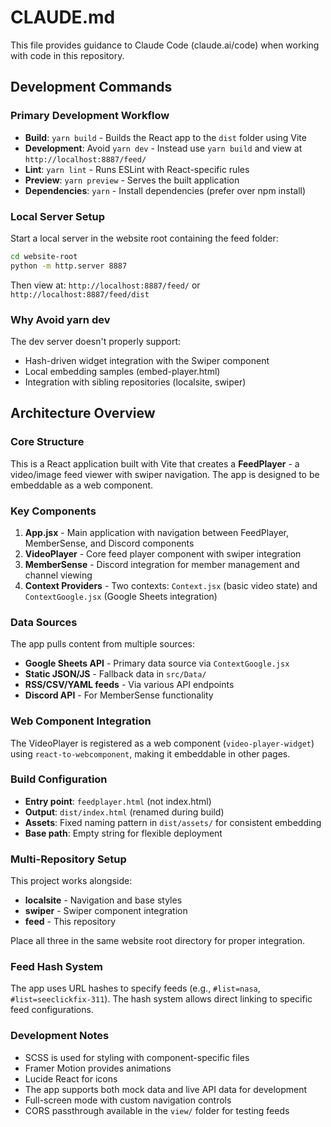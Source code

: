 # CLAUDE.md

This file provides guidance to Claude Code (claude.ai/code) when working with code in this repository.

## Development Commands

### Primary Development Workflow
- **Build**: `yarn build` - Builds the React app to the `dist` folder using Vite
- **Development**: Avoid `yarn dev` - Instead use `yarn build` and view at `http://localhost:8887/feed/`
- **Lint**: `yarn lint` - Runs ESLint with React-specific rules
- **Preview**: `yarn preview` - Serves the built application
- **Dependencies**: `yarn` - Install dependencies (prefer over npm install)

### Local Server Setup
Start a local server in the website root containing the feed folder:
```bash
cd website-root
python -m http.server 8887
```
Then view at: `http://localhost:8887/feed/` or `http://localhost:8887/feed/dist`

### Why Avoid yarn dev
The dev server doesn't properly support:
- Hash-driven widget integration with the Swiper component
- Local embedding samples (embed-player.html)
- Integration with sibling repositories (localsite, swiper)

## Architecture Overview

### Core Structure
This is a React application built with Vite that creates a **FeedPlayer** - a video/image feed viewer with swiper navigation. The app is designed to be embeddable as a web component.

### Key Components
1. **App.jsx** - Main application with navigation between FeedPlayer, MemberSense, and Discord components
2. **VideoPlayer** - Core feed player component with swiper integration
3. **MemberSense** - Discord integration for member management and channel viewing
4. **Context Providers** - Two contexts: `Context.jsx` (basic video state) and `ContextGoogle.jsx` (Google Sheets integration)

### Data Sources
The app pulls content from multiple sources:
- **Google Sheets API** - Primary data source via `ContextGoogle.jsx`
- **Static JSON/JS** - Fallback data in `src/Data/`
- **RSS/CSV/YAML feeds** - Via various API endpoints
- **Discord API** - For MemberSense functionality

### Web Component Integration
The VideoPlayer is registered as a web component (`video-player-widget`) using `react-to-webcomponent`, making it embeddable in other pages.

### Build Configuration
- **Entry point**: `feedplayer.html` (not index.html)
- **Output**: `dist/index.html` (renamed during build)
- **Assets**: Fixed naming pattern in `dist/assets/` for consistent embedding
- **Base path**: Empty string for flexible deployment

### Multi-Repository Setup
This project works alongside:
- **localsite** - Navigation and base styles
- **swiper** - Swiper component integration  
- **feed** - This repository

Place all three in the same website root directory for proper integration.

### Feed Hash System
The app uses URL hashes to specify feeds (e.g., `#list=nasa`, `#list=seeclickfix-311`). The hash system allows direct linking to specific feed configurations.

### Development Notes
- SCSS is used for styling with component-specific files
- Framer Motion provides animations
- Lucide React for icons
- The app supports both mock data and live API data for development
- Full-screen mode with custom navigation controls
- CORS passthrough available in the `view/` folder for testing feeds